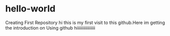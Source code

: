 # hello-world
Creating First Repository
hi this is my first visit to this github.Here im getting the introduction on Using github
hiiiiiiiiiiiiiiiii
